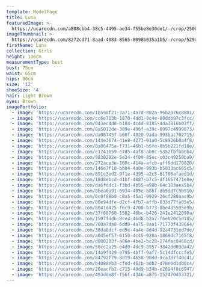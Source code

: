 ```yaml
---
template: ModelPage
title: Luna
featuredImage: >-
  https://ucarecdn.com/a808cbb4-38c5-4495-ae34-f55be8e30de1/-/crop/2500x1250/0,117/-/preview/
imageThumbnail: >-
  https://ucarecdn.com/8272cd71-8aad-4083-8565-8098b035a1b5/-/crop/529x667/958,129/-/preview/
firstName: Luna
collection: Girls
height: 136cm
measurementType: bust
bust: 75cm
waist: 65cm
hips: 80cm
size: '12'
shoeSize: '4'
hair: Light Brown
eyes: Brown
imagePortfolio:
  - image: 'https://ucarecdn.com/1b598f21-7a71-4a7d-802a-96b2076c8801/'
  - image: 'https://ucarecdn.com/cc6e713b-1870-4dd1-8c4e-80ddb97c3fcc/'
  - image: 'https://ucarecdn.com/043ec4d8-b184-4c4d-8185-4da3016b03ff/'
  - image: 'https://ucarecdn.com/8a5012de-389e-496f-a39c-8997c4999073/'
  - image: 'https://ucarecdn.com/da087457-b60f-4020-9ada-993bac702715/'
  - image: 'https://ucarecdn.com/144e3674-41e8-4273-91a0-5c8926b0a4f8/'
  - image: 'https://ucarecdn.com/8a86475a-f731-46b1-b6fe-0b5b221fd18e/'
  - image: 'https://ucarecdn.com/c1741659-e7d5-4af8-ab0c-5352fbfbb0b4/'
  - image: 'https://ucarecdn.com/9830202e-5e34-4f09-85ec-c03c49250ba9/'
  - image: 'https://ucarecdn.com/272ace3e-160c-414a-afcb-aff6dd170820/'
  - image: 'https://ucarecdn.com/146e7f10-bb04-4a0e-993b-b5033ac665c5/'
  - image: 'https://ucarecdn.com/891c3ed2-9f1e-4395-a2c5-61786afaed1d/'
  - image: 'https://ucarecdn.com/18d8ebcd-d1bf-4887-b7c5-df1667471e8e/'
  - image: 'https://ucarecdn.com/da6fddc1-f3bd-4b55-a98b-64c183aea5b4/'
  - image: 'https://ucarecdn.com/8bea0a91-6934-405e-b8bf-db5dd7c5b510/'
  - image: 'https://ucarecdn.com/0c0f68b0-c8a5-45a1-9929-26cf280aac9b/'
  - image: 'https://ucarecdn.com/80e94dfe-d2cf-4fb7-affb-033d77fa05e5/'
  - image: 'https://ucarecdn.com/8041d425-f6c9-4700-b773-0be435505e9b/'
  - image: 'https://ucarecdn.com/37f88760-1582-46bc-b426-241e2412090a/'
  - image: 'https://ucarecdn.com/1507fddb-8ce4-46d8-b2a7-f6eb20c5d185/'
  - image: 'https://ucarecdn.com/700a7da8-6dd0-4a75-8aa1-71773f439664/'
  - image: 'https://ucarecdn.com/38da8dcf-ed5e-4a4e-8d4d-92a4731ed7de/'
  - image: 'https://ucarecdn.com/a045ef57-6150-4c45-920a-1869dc7165f8/'
  - image: 'https://ucarecdn.com/d000203f-a86e-4be2-bc28-274fac0468cd/'
  - image: 'https://ucarecdn.com/50cc2a25-e4d0-4dc9-8957-3842dd09da42/'
  - image: 'https://ucarecdn.com/14a9f429-e795-4bff-9af7-5c14dfcccfe5/'
  - image: 'https://ucarecdn.com/84792f79-8d19-4658-90dd-9ca3d7f40c41/'
  - image: 'https://ucarecdn.com/b4088eb3-cfed-462b-a0b2-d78e0d1db0c4/'
  - image: 'https://ucarecdn.com/26eacfb2-c715-40d9-b34b-e2694f8c6947/'
  - image: 'https://ucarecdn.com/493dde8f-f56f-4346-a875-152470d33321/'
---
```


